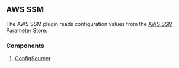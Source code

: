## AWS SSM

The AWS SSM plugin reads configuration values from the [AWS SSM Parameter Store](https://docs.aws.amazon.com/systems-manager/latest/userguide/systems-manager-parameter-store.html).

### Components

1. [ConfigSourcer](/waypoint/integrations/hashicorp/aws-ssm/latest/components/config-sourcer/aws-ssm-config-sourcer)
